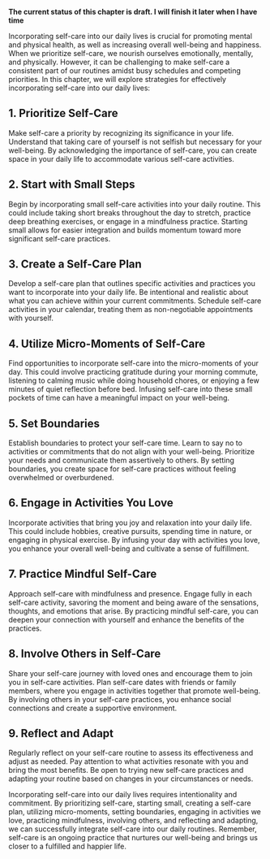 **The current status of this chapter is draft. I will finish it later when I have time**

Incorporating self-care into our daily lives is crucial for promoting mental and physical health, as well as increasing overall well-being and happiness. When we prioritize self-care, we nourish ourselves emotionally, mentally, and physically. However, it can be challenging to make self-care a consistent part of our routines amidst busy schedules and competing priorities. In this chapter, we will explore strategies for effectively incorporating self-care into our daily lives:

**1. Prioritize Self-Care**
---------------------------

Make self-care a priority by recognizing its significance in your life. Understand that taking care of yourself is not selfish but necessary for your well-being. By acknowledging the importance of self-care, you can create space in your daily life to accommodate various self-care activities.

**2. Start with Small Steps**
-----------------------------

Begin by incorporating small self-care activities into your daily routine. This could include taking short breaks throughout the day to stretch, practice deep breathing exercises, or engage in a mindfulness practice. Starting small allows for easier integration and builds momentum toward more significant self-care practices.

**3. Create a Self-Care Plan**
------------------------------

Develop a self-care plan that outlines specific activities and practices you want to incorporate into your daily life. Be intentional and realistic about what you can achieve within your current commitments. Schedule self-care activities in your calendar, treating them as non-negotiable appointments with yourself.

**4. Utilize Micro-Moments of Self-Care**
-----------------------------------------

Find opportunities to incorporate self-care into the micro-moments of your day. This could involve practicing gratitude during your morning commute, listening to calming music while doing household chores, or enjoying a few minutes of quiet reflection before bed. Infusing self-care into these small pockets of time can have a meaningful impact on your well-being.

**5. Set Boundaries**
---------------------

Establish boundaries to protect your self-care time. Learn to say no to activities or commitments that do not align with your well-being. Prioritize your needs and communicate them assertively to others. By setting boundaries, you create space for self-care practices without feeling overwhelmed or overburdened.

**6. Engage in Activities You Love**
------------------------------------

Incorporate activities that bring you joy and relaxation into your daily life. This could include hobbies, creative pursuits, spending time in nature, or engaging in physical exercise. By infusing your day with activities you love, you enhance your overall well-being and cultivate a sense of fulfillment.

**7. Practice Mindful Self-Care**
---------------------------------

Approach self-care with mindfulness and presence. Engage fully in each self-care activity, savoring the moment and being aware of the sensations, thoughts, and emotions that arise. By practicing mindful self-care, you can deepen your connection with yourself and enhance the benefits of the practices.

**8. Involve Others in Self-Care**
----------------------------------

Share your self-care journey with loved ones and encourage them to join you in self-care activities. Plan self-care dates with friends or family members, where you engage in activities together that promote well-being. By involving others in your self-care practices, you enhance social connections and create a supportive environment.

**9. Reflect and Adapt**
------------------------

Regularly reflect on your self-care routine to assess its effectiveness and adjust as needed. Pay attention to what activities resonate with you and bring the most benefits. Be open to trying new self-care practices and adapting your routine based on changes in your circumstances or needs.

Incorporating self-care into our daily lives requires intentionality and commitment. By prioritizing self-care, starting small, creating a self-care plan, utilizing micro-moments, setting boundaries, engaging in activities we love, practicing mindfulness, involving others, and reflecting and adapting, we can successfully integrate self-care into our daily routines. Remember, self-care is an ongoing practice that nurtures our well-being and brings us closer to a fulfilled and happier life.

